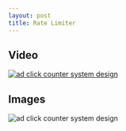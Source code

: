 ```yaml
---
layout: post
title: Rate Limiter
---
```




## Video

[![ad click counter system design](https://img.youtube.com/vi/_vK53SnrUjk/hqdefault.jpg)](https://www.youtube.com/watch?v=_vK53SnrUjk)


## Images

<img src="{{ site.baseurl }}/images/ad-click-counter/images/approach_1.png" alt="ad click counter system design">

